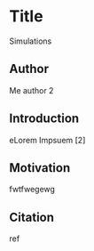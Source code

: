 # Title

Simulations 

## Author

Me
author 2

## Introduction

eLorem Impsuem [2]

## Motivation

fwtfwegewg


## Citation

ref

